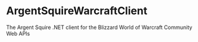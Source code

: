 # ArgentSquireWarcraftClient
The Argent Squire .NET client for the Blizzard World of Warcraft Community Web APIs
